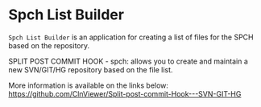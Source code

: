 # Spch List Builder

`Spch List Builder` is an application for creating a list of files for the SPCH based on the repository.

SPLIT POST COMMIT HOOK - spch: allows you to create and maintain a new SVN/GIT/HG repository based on the file list.

More information is available on the links below: https://github.com/ClnViewer/Split-post-commit-Hook---SVN-GIT-HG
